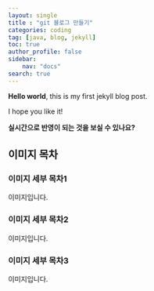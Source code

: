 ```yaml
---
layout: single
title : "git 블로그 만들기"
categories: coding
tag: [java, blog, jekyll]
toc: true
author_profile: false
sidebar:
    nav: "docs"
search: true        
---
```


**Hello world**, this is my first jekyll blog post.

I hope you like it!

**실시간으로 반영이 되는 것을 보실 수 있나요?**


## 이미지 목차

### 이미지 세부 목차1
이미지입니다.

### 이미지 세부 목차2
이미지입니다.

### 이미지 세부 목차3
이미지입니다.
